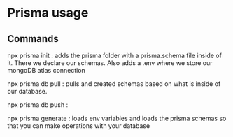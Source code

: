 # Prisma usage

## Commands

npx prisma init : adds the prisma folder with a prisma.schema file inside of it. There we declare our schemas. Also adds a .env where we store our mongoDB atlas connection

npx prisma db pull : pulls and created schemas based on what is inside of our database.

npx prisma db push :

npx prisma generate : loads env variables and loads the prisma schemas so that you can make operations with your database
